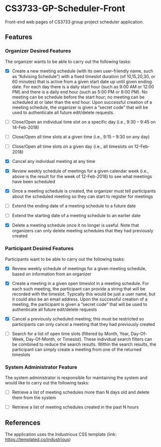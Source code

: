 # CS3733-GP-Scheduler-Front
Front-end web pages of CS3733 group project scheduler application. 


## Features

### Organizer Desired Features

The organizer wants to be able to carry out the following tasks:

- [x] Create a new meeting schedule (with its own user-friendly name, such as “Advising Schedule”) with a fixed timeslot duration (of 10,15,20,30, or 60 minutes) that is active from a given start date up until given ending date. For each day there is a daily start hour (such as 9:00 AM or 12:00 PM) and there is a daily end hour (such as 5:00 PM or 8:00 PM). No meeting can be schedule before the start hour; no meeting can be scheduled at or later than the end hour. Upon successful creation of a meeting schedule, the organizer is given a “secret code” that will be used to authenticate all future edit/delete requests.

- [ ] Close/Open an individual time slot on a specific day (i.e., 9:30 – 9:45 on 14-Feb-2018)

- [ ] Close/Open all time slots at a given time (i.e., 9:15 – 9:30 on any day)

- [ ] Close/Open all time slots on a given day (i.e., all timeslots on 12-Feb-2018)

- [x] Cancel any individual meeting at any time

- [x] Review weekly schedule of meetings for a given calendar week (i.e., above is the result for the week of 12-Feb-2018) to see what meetings have been scheduled

- [x] Once a meeting schedule is created, the organizer must tell participants about the scheduled meeting so they can start to register for meetings

- [ ] Extend the ending date of a meeting schedule to a future date

- [ ] Extend the starting date of a meeting schedule to an earlier date

- [x] Delete a meeting schedule once it no longer is useful. Note that organizers can only delete meeting schedules that they had previously created

### Participant Desired Features

Participants want to be able to carry out the following tasks:

- [x] Review weekly schedule of meetings for a given meeting schedule, based on information from an organizer

- [x] Create a meeting in a given open timeslot in a meeting schedule. For each such meeting, the participant can provide a string that will be recorded with the timeslot. Typically this would be just a user name, but it could also be an email address. Upon the successful creation of a meeting, the participant is given a “secret code” that will be used to authenticate all future edit/delete requests

- [x] Cancel a previously scheduled meeting; this must be restricted so participants can only cancel a meeting that they had previously created

- [ ] Search for a list of open time slots (filtered by Month, Year, Day-Of-Week, Day-Of-Month, or Timeslot). These individual search filters can be combined to reduce the search results. Within the search results, the participant can simply create a meeting from one of the returned timeslots

### System Administrator Feature

The system administrator is responsible for maintaining the system and would like to carry out the following tasks:

- [ ] Retrieve a list of meeting schedules more than N days old and delete them from the system

- [ ] Retrieve a list of meeting schedules created in the past N hours


## References
The application uses the Industrious CSS template (link: https://templated.co/industrious) 



<i></i>